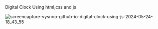 Digital Clock Using html,css and js

![screencapture-vysnoo-github-io-digital-clock-using-js-2024-05-24-18_43_55](https://github.com/vysnoo/digital-clock-using-js/assets/115607761/7f51ac9e-5896-4bc7-981a-50640fc4e3f5)
